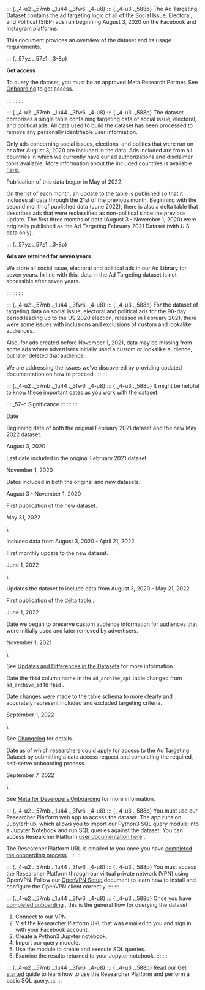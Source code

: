 <div>

<div>

::: {._4-u2 ._57mb ._1u44 ._3fw6 ._4-u8}
::: {._4-u3 ._588p}
The Ad Targeting Dataset contains the ad targeting logic of all of the
Social Issue, Electoral, and Political (SIEP) ads run beginning August
3, 2020 on the Facebook and Instagram platforms.

This document provides an overview of the dataset and its usage
requirements.

::: {._57yz ._57z1 ._3-8p}
<div>

**Get access**

To query the dataset, you must be an approved Meta Research Partner. See
[Onboarding](/docs/fort/get-access) to get access.

</div>
:::
:::
:::

::: {._4-u2 ._57mb ._1u44 ._3fw6 ._4-u8}
::: {._4-u3 ._588p}
The dataset comprises a single table containing targeting data of social
issue, electoral, and political ads. All data used to build the dataset
has been processed to remove any personally identifiable user
information.

Only ads concerning social issues, elections, and politics that were run
on or after August 3, 2020 are included in the data. Ads included are
from all countries in which we currently have our ad authorizations and
disclaimer tools available. More information about the included
countries is available
[here.](https://www.facebook.com/business/help/2150157295276323?id=288762101909005)

Publication of this data began in May of 2022.

On the 1st of each month, an update to the table is published so that it
includes all data through the 21st of the previous month. Beginning with
the second month of published data (June 2022), there is also a delta
table that describes ads that were reclassified as non-political since
the previous update. The first three months of data (August 3 - November
1, 2020) were originally published as the Ad Targeting February 2021
Dataset (with U.S. data only).

::: {._57yz ._57z1 ._3-8p}
<div>

**Ads are retained for seven years**

We store all social issue, electoral and political ads in our Ad Library
for seven years. In line with this, data in the Ad Targeting dataset is
not accessible after seven years.

</div>
:::
:::
:::

::: {._4-u2 ._57mb ._1u44 ._3fw6 ._4-u8}
::: {._4-u3 ._588p}
For the dataset of targeting data on social issue, electoral and
political ads for the 90-day period leading up to the US 2020 election,
released in February 2021, there were some issues with inclusions and
exclusions of custom and lookalike audiences.

Also, for ads created before November 1, 2021, data may be missing from
some ads where advertisers initially used a custom or lookalike
audience, but later deleted that audience.

We are addressing the issues we've discovered by providing updated
documentation on how to proceed.
:::
:::

::: {._4-u2 ._57mb ._1u44 ._3fw6 ._4-u8}
::: {._4-u3 ._588p}
It might be helpful to know these important dates as you work with the
dataset:

::: _57-c
Significance
:::
:::
:::

</div>

</div>

Date

Beginning date of both the original February 2021 dataset and the new
May 2022 dataset.

August 3, 2020

Last date included in the original February 2021 dataset.

November 1, 2020

Dates included in both the original and new datasets.

August 3 - November 1, 2020

First publication of the new dataset.

May 31, 2022

\

Includes data from August 3, 2020 - April 21, 2022

First monthly update to the new dataset.

June 1, 2022

\

Updates the dataset to include data from August 3, 2020 - May 21, 2022

First publication of the [delta
table](/docs/fort-ads-targeting-dataset/table-schema#delta-schema) .

June 1, 2022

Date we began to preserve custom audience information for audiences that
were initially used and later removed by advertisers.

November 1, 2021

\

See [Updates and Differences in the
Datasets](/docs/fort-ads-targeting-dataset/january-2021-dataset) for
more information.

Date the ` fbid ` column name in the ` ad_archive_api ` table changed
from ` ad_archive_id ` to ` fbid ` .

Date changes were made to the table schema to more clearly and
accurately represent included and excluded targeting criteria.

<div>

September 1, 2022

\

See [Changelog](/docs/fort-ads-targeting-dataset/support/changelog) for
details.

</div>

Date as of which researchers could apply for access to the Ad Targeting
Dataset by submitting a data access request and completing the required,
self-serve onboarding process.

<div>

September 7, 2022

\

See [Meta for Developers Onboarding](/docs/fort/get-access) for more
information.

</div>

::: {._4-u2 ._57mb ._1u44 ._3fw6 ._4-u8}
::: {._4-u3 ._588p}
You must use our Researcher Platform web app to access the dataset. The
app runs on JupyterHub, which allows you to import our Python3 SQL query
module into a Jupyter Notebook and run SQL queries against the dataset.
You can access Researcher Platform [user documentation
here](/docs/researcher-platform/) .

The Researcher Platform URL is emailed to you once you have [completed
the onboarding process](/docs/fort/get-access) .
:::
:::

::: {._4-u2 ._57mb ._1u44 ._3fw6 ._4-u8}
::: {._4-u3 ._588p}
You must access the Researcher Platform through our virtual private
network (VPN) using OpenVPN. Follow our [OpenVPN
Setup](/docs/fort/get-access/vpn) document to learn how to install and
configure the OpenVPN client correctly.
:::
:::

::: {._4-u2 ._57mb ._1u44 ._3fw6 ._4-u8}
::: {._4-u3 ._588p}
Once you have [completed onboarding](/docs/fort/get-access) , this is
the general flow for querying the dataset:

1.  Connect to our VPN.
2.  Visit the Researcher Platform URL that was emailed to you and sign
    in with your Facebook account.
3.  Create a Python3 Jupyter notebook.
4.  Import our query module.
5.  Use the module to create and execute SQL queries.
6.  Examine the results returned to your Jupyter notebook.
:::
:::

::: {._4-u2 ._57mb ._1u44 ._3fw6 ._4-u8}
::: {._4-u3 ._588p}
Read our [Get started](/docs/fort-ads-targeting-dataset/get-started)
guide to learn how to use the Researcher Platform and perform a basic
SQL query.
:::
:::
